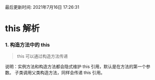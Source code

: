 最后更新时间: 2021年7月16日 17:26:31

# this 解析

### 1. 构造方法中的 this

> this 可以通过构造方法传递

说明：实例方法和构造方法都会隐式维护 this 引用，默认是在方法的第一个参数。
子类调用父类构造方法，同样会传递 this 引用。
